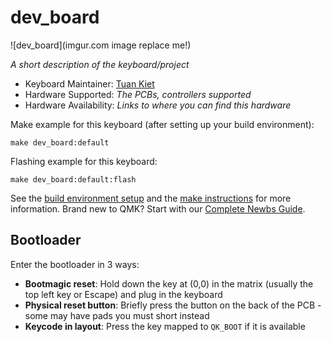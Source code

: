 # dev_board

![dev_board](imgur.com image replace me!)

*A short description of the keyboard/project*

* Keyboard Maintainer: [Tuan Kiet](https://github.com/cielaton)
* Hardware Supported: *The PCBs, controllers supported*
* Hardware Availability: *Links to where you can find this hardware*

Make example for this keyboard (after setting up your build environment):

    make dev_board:default

Flashing example for this keyboard:

    make dev_board:default:flash

See the [build environment setup](https://docs.qmk.fm/#/getting_started_build_tools) and the [make instructions](https://docs.qmk.fm/#/getting_started_make_guide) for more information. Brand new to QMK? Start with our [Complete Newbs Guide](https://docs.qmk.fm/#/newbs).

## Bootloader

Enter the bootloader in 3 ways:

* **Bootmagic reset**: Hold down the key at (0,0) in the matrix (usually the top left key or Escape) and plug in the keyboard
* **Physical reset button**: Briefly press the button on the back of the PCB - some may have pads you must short instead
* **Keycode in layout**: Press the key mapped to `QK_BOOT` if it is available
